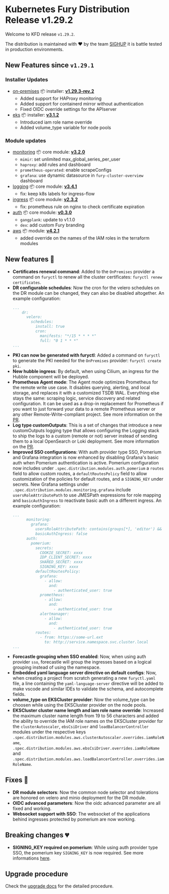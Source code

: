 # Kubernetes Fury Distribution Release v1.29.2

Welcome to KFD release `v1.29.2`.

The distribution is maintained with ❤️ by the team [SIGHUP](https://sighup.io/) it is battle tested in production environments.

## New Features since `v1.29.1`

### Installer Updates

- [on-premises](https://github.com/sighupio/fury-kubernetes-on-premises) 📦 installer: [**v1.29.3-rev.2**](https://github.com/sighupio/fury-kubernetes-on-premises/releases/tag/v1.29.3-rev.2)
  - Added support for HAProxy monitoring
  - Added support for containerd mirror without authentication
  - Fixed OIDC override settings for the APIserver
- [eks](https://github.com/sighupio/fury-eks-installer) 📦 installer: [**v3.1.2**](https://github.com/sighupio/fury-eks-installer/releases/tag/v3.1.2)
  - Introduced iam role name override
  - Added volume_type variable for node pools

### Module updates

- [monitoring](https://github.com/sighupio/fury-kubernetes-monitoring) 📦 core module: [**v3.2.0**](https://github.com/sighupio/fury-kubernetes-monitoring/releases/tag/v3.2.0)
  - `mimir`: set unlimited max_global_series_per_user
  - `haproxy`: add rules and dashboard
  - `prometheus-operated`: enable scrapeConfigs
  - `grafana`: use dynamic datasource in `fury-cluster-overview` dashboard
- [logging](https://github.com/sighupio/fury-kubernetes-logging) 📦 core module: [**v3.4.1**](https://github.com/sighupio/fury-kubernetes-logging/releases/tag/v3.4.1)
  - fix: keep k8s labels for ingress-flow
- [ingress](https://github.com/sighupio/fury-kubernetes-ingress) 📦 core module: [**v2.3.2**](https://github.com/sighupio/fury-kubernetes-ingress/releases/tag/v2.3.2)
  - fix: prometheus rule on nginx to check certificate expiration
- [auth](https://github.com/sighupio/fury-kubernetes-auth) 📦 core module: [**v0.3.0**](https://github.com/sighupio/fury-kubernetes-auth/releases/tag/v0.3.0)
  - `gangplank`: update to v1.1.0
  - `dex`: add custom Fury branding
- [aws](https://github.com/sighupio/fury-kubernetes-aws) 📦 module: [**v4.2.1**](https://github.com/sighupio/fury-kubernetes-aws/releases/tag/v4.2.1)
  - added override on the names of the IAM roles in the terraform modules

## New features 🌟

- **Certificates renewal command**: Added to the `OnPremises` provider a command on `furyctl` to renew all the cluster certificates: `furyctl renew certificates`.
- **DR configurable schedules**: Now the cron for the velero schedules on the DR module can be changed, they can also be disabled altogether. An example configuration:
  ```yaml
  ...
      dr:
        velero:
          schedules:
            install: true
            cron:
              manifests: "*/15 * * * *"
              full: "0 1 * * *"
  ...
  ```
- **PKI can now be generated with furyctl**: Added a command on `furyctl` to generate the PKI needed for the `OnPremises` provider: `furyctl create pki`.
- **New hubble ingress**: By default, when using Cilium, an ingress for the Hubble component will be deployed.
- **Prometheus Agent mode**: The Agent mode optimizes Prometheus for the remote write use case. It disables querying, alerting, and local storage, and replaces it with a customized TSDB WAL. Everything else stays the same: scraping logic, service discovery and related configuration. It can be used as a drop-in replacement for Prometheus if you want to just forward your data to a remote Prometheus server or any other Remote-Write-compliant project. See more information on the [PR](https://github.com/sighupio/fury-distribution/pull/228).
- **Log type customOutputs**: This is a set of changes that introduce a new customOutputs logging type that allows configuring the Logging stack to ship the logs to a custom (remote or not) server instead of sending them to a local OpenSearch or Loki deployment. See more information on the [PR](https://github.com/sighupio/fury-distribution/pull/229).
- **Improved SSO configurations**: With auth provider type SSO, Pomerium and Grafana integration is now enhanced by disabling Grafana's basic auth when Pomerium authentication is active. Pomerium configuration now includes under `.spec.distribution.modules.auth.pomerium` a `routes` field to allow custom routes, a `defaultRoutesPolicy` field to allow customization of the policies for default routes, and a `SIGNING_KEY` under secrets. New Grafana settings under `.spec.distribution.modules.monitoring.grafana` include `usersRoleAttributePath` to use JMESPath expressions for role mapping and `basicAuthIngress` to reactivate basic auth on a different ingress. An example configuration:
  ```yaml
  ...
        monitoring:
          grafana:
            usersRoleAttributePath: contains(groups[*], 'editor') && 'Editor' || contains(groups[*], 'viewer') && 'Viewer'
            basicAuthIngress: false
        auth:
          pomerium:
            secrets:
              COOKIE_SECRET: xxxx
              IDP_CLIENT_SECRET: xxxx
              SHARED_SECRET: xxxx
              SIGNING_KEY: xxxx
            defaultRoutesPolicy:
              grafana:
                - allow:
                  and:
                    - authenticated_user: true
              prometheus:
                - allow:
                  and:
                    - authenticated_user: true
              alertmanager:
                - allow:
                  and:
                    - authenticated_user: true
            routes:
              - from: https://some-url.ext
                to: http://service.namespace.svc.cluster.local
  ...
  ```
- **Forecastle grouping when SSO enabled**: Now, when using auth provider `sso`, forecastle will group the ingresses based on a logical grouping instead of using the namespace.
- **Embedded yaml language server directive on default configs**: Now, when creating a project from scratch generating a new `furyctl.yaml` file, a line containing the `yaml-language-server` directive will be added to make vscode and similar IDEs to validate the schema, and autocomplete fields.
- **volume_type on EKSCluster provider**: Now the volume_type can be choosen while using the EKSCluster provider on the node pools.
- **EKSCluster cluster name length and iam role name override**: Increased the maximum cluster name length from 19 to 56 characters and added the ability to override the IAM role names on the EKSCluster provider for the `clusterAutoscaler`, `ebsCsiDriver` and `loadBalancerController` modules under the respective keys `.spec.distribution.modules.aws.clusterAutoscaler.overrides.iamRoleName`, `.spec.distribution.modules.aws.ebsCsiDriver.overrides.iamRoleName` and `.spec.distribution.modules.aws.loadBalancerController.overrides.iamRoleName`.

## Fixes 🐞

- **DR module selectors**: Now the common node selector and tolerations are honored on velero and minio deployment for the DR module.
- **OIDC advanced parameters**: Now the oidc advanced parameter are all fixed and working.
- **Websocket support with SSO**: The websocket of the applications behind ingresses protected by pomerium are now working.

## Breaking changes 💔

- **SIGNING_KEY required on pomerium**: While using auth provider type SSO, the pomerium key `SIGNING_KEY` is now required. See more informations [here](https://www.pomerium.com/docs/reference/signing-key).

## Upgrade procedure

Check the [upgrade docs](https://docs.kubernetesfury.com/docs/installation/upgrades) for the detailed procedure.